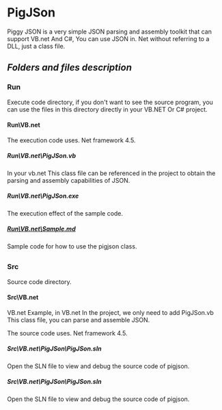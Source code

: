 # PigJSon
Piggy JSON is a very simple JSON parsing and assembly toolkit that can support VB.net And C#, You can use JSON in. Net without referring to a DLL, just a class file.

## ***Folders and files description***

### Run

Execute code directory, if you don't want to see the source program, you can use the files in this directory directly in your VB.NET Or C# project.

#### Run\VB.net

The execution code uses. Net framework 4.5.

##### Run\VB.net\PigJSon.vb

In your vb.net This class file can be referenced in the project to obtain the parsing and assembly capabilities of JSON.

##### Run\VB.net\PigJSon.exe

The execution effect of the sample code.

##### [Run\VB.net\Sample.md](https://github.com/PhongSeow/PigJSon/blob/master/Run/VB.net/Sample.md)

Sample code for how to use the pigjson class.

## 

### Src

Source code directory.

#### Src\VB.net

VB.net Example, in VB.net In the project, we only need to add PigJSon.vb This class file, you can parse and assemble JSON.

The source code uses. Net framework 4.5.

##### Src\VB.net\PigJSon\PigJSon.sln

Open the SLN file to view and debug the source code of pigjson.

##### Src\VB.net\PigJSon\PigJSon.sln

Open the SLN file to view and debug the source code of pigjson.


